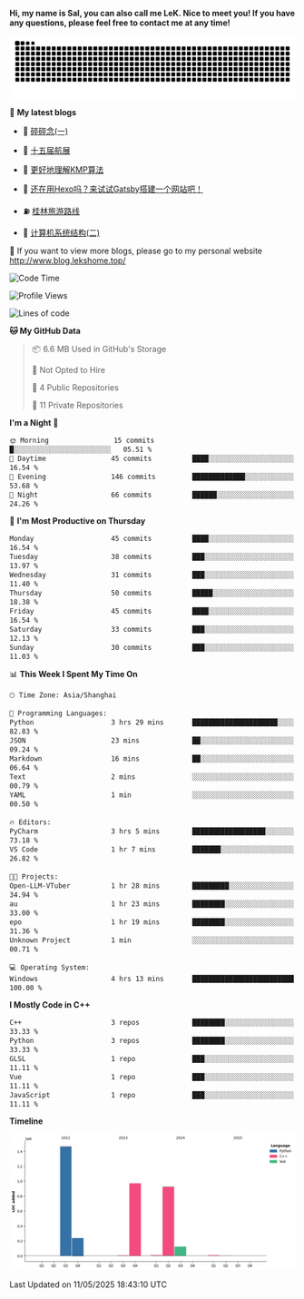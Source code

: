**Hi, my name is Sal, you can also call me LeK. Nice to meet you! If you have any questions, please feel free to contact me at any time!**

![snake](https://raw.githubusercontent.com/LeKZzzz/LeKZzzz/output/github-contribution-grid-snake.svg)


👀 **My latest blogs**
<!-- BLOG-POST-LIST:START -->
- 🫣 [碎碎念&lpar;一&rpar;](http://www.blog.lekshome.top/2025/02/01/sui-sui-nian-yi/) 

- 🧐 [十五届航展](http://www.blog.lekshome.top/2024/11/14/shi-wu-jie-hang-zhan/) 

- 🤖 [更好地理解KMP算法](http://www.blog.lekshome.top/2024/11/10/geng-hao-di-li-jie-kmp-suan-fa/) 

- 📝 [还在用Hexo吗？来试试Gatsby搭建一个网站吧！](http://www.blog.lekshome.top/2024/08/20/shi-yong-gatsby-da-jian-ge-ren-wang-zhan/) 

- ⛽️ [桂林旅游路线](http://www.blog.lekshome.top/2024/04/28/gui-lin-lu-you-lu-xian/) 

- 🦣 [计算机系统结构&lpar;二&rpar;](http://www.blog.lekshome.top/2024/04/21/ji-suan-ji-xi-tong-jie-gou-er/) 
<!-- BLOG-POST-LIST:END -->

🥰 If you want to view more blogs, please go to my personal website http://www.blog.lekshome.top/


<!--START_SECTION:waka-->
![Code Time](http://img.shields.io/badge/Code%20Time-515%20hrs%2035%20mins-blue)

![Profile Views](http://img.shields.io/badge/Profile%20Views-0-blue)

![Lines of code](https://img.shields.io/badge/From%20Hello%20World%20I%27ve%20Written-3.8%20million%20lines%20of%20code-blue)

**🐱 My GitHub Data** 

> 📦 6.6 MB Used in GitHub's Storage 
 > 
> 🚫 Not Opted to Hire
 > 
> 📜 4 Public Repositories 
 > 
> 🔑 11 Private Repositories 
 > 
**I'm a Night 🦉** 

```text
🌞 Morning                15 commits          █░░░░░░░░░░░░░░░░░░░░░░░░   05.51 % 
🌆 Daytime                45 commits          ████░░░░░░░░░░░░░░░░░░░░░   16.54 % 
🌃 Evening                146 commits         █████████████░░░░░░░░░░░░   53.68 % 
🌙 Night                  66 commits          ██████░░░░░░░░░░░░░░░░░░░   24.26 % 
```
📅 **I'm Most Productive on Thursday** 

```text
Monday                   45 commits          ████░░░░░░░░░░░░░░░░░░░░░   16.54 % 
Tuesday                  38 commits          ███░░░░░░░░░░░░░░░░░░░░░░   13.97 % 
Wednesday                31 commits          ███░░░░░░░░░░░░░░░░░░░░░░   11.40 % 
Thursday                 50 commits          █████░░░░░░░░░░░░░░░░░░░░   18.38 % 
Friday                   45 commits          ████░░░░░░░░░░░░░░░░░░░░░   16.54 % 
Saturday                 33 commits          ███░░░░░░░░░░░░░░░░░░░░░░   12.13 % 
Sunday                   30 commits          ███░░░░░░░░░░░░░░░░░░░░░░   11.03 % 
```


📊 **This Week I Spent My Time On** 

```text
🕑︎ Time Zone: Asia/Shanghai

💬 Programming Languages: 
Python                   3 hrs 29 mins       █████████████████████░░░░   82.83 % 
JSON                     23 mins             ██░░░░░░░░░░░░░░░░░░░░░░░   09.24 % 
Markdown                 16 mins             ██░░░░░░░░░░░░░░░░░░░░░░░   06.64 % 
Text                     2 mins              ░░░░░░░░░░░░░░░░░░░░░░░░░   00.79 % 
YAML                     1 min               ░░░░░░░░░░░░░░░░░░░░░░░░░   00.50 % 

🔥 Editors: 
PyCharm                  3 hrs 5 mins        ██████████████████░░░░░░░   73.18 % 
VS Code                  1 hr 7 mins         ███████░░░░░░░░░░░░░░░░░░   26.82 % 

🐱‍💻 Projects: 
Open-LLM-VTuber          1 hr 28 mins        █████████░░░░░░░░░░░░░░░░   34.94 % 
au                       1 hr 23 mins        ████████░░░░░░░░░░░░░░░░░   33.00 % 
epo                      1 hr 19 mins        ████████░░░░░░░░░░░░░░░░░   31.36 % 
Unknown Project          1 min               ░░░░░░░░░░░░░░░░░░░░░░░░░   00.71 % 

💻 Operating System: 
Windows                  4 hrs 13 mins       █████████████████████████   100.00 % 
```

**I Mostly Code in C++** 

```text
C++                      3 repos             ████████░░░░░░░░░░░░░░░░░   33.33 % 
Python                   3 repos             ████████░░░░░░░░░░░░░░░░░   33.33 % 
GLSL                     1 repo              ███░░░░░░░░░░░░░░░░░░░░░░   11.11 % 
Vue                      1 repo              ███░░░░░░░░░░░░░░░░░░░░░░   11.11 % 
JavaScript               1 repo              ███░░░░░░░░░░░░░░░░░░░░░░   11.11 % 
```



**Timeline**

![Lines of Code chart](https://raw.githubusercontent.com/LeKZzzz/LeKZzzz/master/assets/bar_graph.png)


 Last Updated on 11/05/2025 18:43:10 UTC
<!--END_SECTION:waka-->
